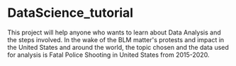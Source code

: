 # DataScience_tutorial
This project will help anyone who wants to learn about Data Analysis and the steps involved. In the wake of the BLM matter's protests and impact in the United States and around the world, the topic chosen and the data used for analysis is Fatal Police Shooting in United States from 2015-2020. 
